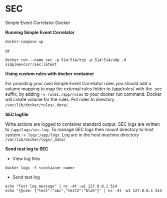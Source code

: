 # SEC
Simple Event Correlator Docker

**Running Simple Event Correlator**

`docker-compose up`

or

`docker run --name sec -p 514:514/tcp -p 514:514/udp -d simpleevcorr/sec:latest`

**Using custom rules with docker container**

For providing your own Simple Event Correlator rules you should add a volume mapping to map the external rules folder to /app/rules/ with the .sec suffix, by adding `-v rules:/app/rules` to your docker run command. Docker will create volume for the rules. Put rules to directory  `/var/lib/docker/rules/_data/`.

**SEC logfile**

Write actions are logged to container standard output. SEC logs are written to `/app/logs/sec.log`. To manage SEC logs then mount directory to host system `-v logs:/app/logs`. Log are in the host machine directory `/var/lib/docker/logs/_data/`

**Send test log to SEC**

* View log files

`docker logs -f <container name>`

* Send test log

```
echo "Test log message" | nc -4t -w1 127.0.0.1 514
echo '{@cee: {"test":"abc","test2":"blah"}' | nc -4t -w1 127.0.0.1 514
```
